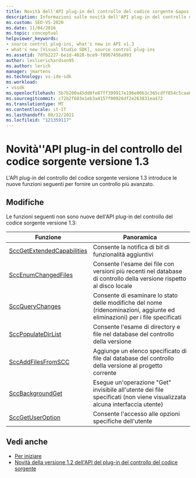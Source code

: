 ```yaml
---
title: Novità dell'API plug-in del controllo del codice sorgente &apos; 1.3
description: Informazioni sulle novità dell'API plug-in del controllo del codice sorgente versione 1.3, che introduce le nuove funzioni per fornire un controllo più avanzato.
ms.custom: SEO-VS-2020
ms.date: 11/04/2016
ms.topic: conceptual
helpviewer_keywords:
- source control plug-ins, what's new in API v1.3
- what's new [Visual Studio SDK], source control plug-ins
ms.assetid: 7dfb2227-6e1d-4028-bce9-f8967456a993
author: leslierichardson95
ms.author: lerich
manager: jmartens
ms.technology: vs-ide-sdk
ms.workload:
- vssdk
ms.openlocfilehash: 5b7b200a45dd0fe87ff399917e196e00b3c365cdff854c5caa01ba22ab30672d
ms.sourcegitcommit: c72b2f603e1eb3a4157f00926df2e263831ea472
ms.translationtype: MT
ms.contentlocale: it-IT
ms.lasthandoff: 08/12/2021
ms.locfileid: "121359117"
---
```

# <a name="what39s-new-in-the-source-control-plug-in-api-version-13"></a>Novità&#39;'API plug-in del controllo del codice sorgente versione 1.3
L'API plug-in del controllo del codice sorgente versione 1.3 introduce le nuove funzioni seguenti per fornire un controllo più avanzato.

## <a name="changes"></a>Modifiche
 Le funzioni seguenti non sono nuove dell'API plug-in del controllo del codice sorgente versione 1.3:

|Funzione|Panoramica|
|--------------|--------------|
|[SccGetExtendedCapabilities](../../extensibility/sccgetextendedcapabilities-function.md)|Consente la notifica di bit di funzionalità aggiuntivi|
|[SccEnumChangedFiles](../../extensibility/sccenumchangedfiles-function.md)|Consente l'esame dei file con versioni più recenti nel database di controllo della versione rispetto al disco locale|
|[SccQueryChanges](../../extensibility/sccquerychanges-function.md)|Consente di esaminare lo stato delle modifiche del nome (ridenominazioni, aggiunte ed eliminazioni) per i file specificati|
|[SccPopulateDirList](../../extensibility/sccpopulatedirlist-function.md)|Consente l'esame di directory e file nel database del controllo della versione|
|[SccAddFilesFromSCC](../../extensibility/sccaddfilesfromscc-function.md)|Aggiunge un elenco specificato di file dal database del controllo della versione al progetto corrente|
|[SccBackgroundGet](../../extensibility/sccbackgroundget-function.md)|Esegue un'operazione "Get" invisibile all'utente dei file specificati (non viene visualizzata alcuna interfaccia utente)|
|[SccGetUserOption](../../extensibility/sccgetuseroption-function.md)|Consente l'accesso alle opzioni specifiche dell'utente|

## <a name="see-also"></a>Vedi anche
- [Per iniziare](../../extensibility/internals/getting-started-with-source-control-plug-ins.md)
- [Novità della versione 1.2 dell'API del plug-in del controllo del codice sorgente](../../extensibility/internals/what-s-new-in-the-source-control-plug-in-api-version-1-2.md)
